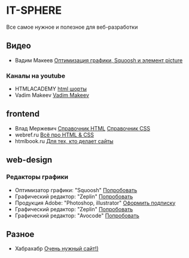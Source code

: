 # IT-SPHERE
Все самое нужное и полезное для веб-разработки

## Видео
* Вадим Макеев [Оптимизация графики, Squoosh и элемент picture](https://www.youtube.com/watch?v=gHLPBlzGRT8)
### Каналы на youtube
* HTMLACADEMY [html шорты](https://www.youtube.com/channel/UChUxTMjJGo-JDRY8pNTGL2g)
* Vadim Makeev [Vadim Makeev](https://www.youtube.com/channel/UCaTfYudJUVA8cV_But8KZVQ)
## frontend
* Влад Мержевич [Справочник HTML](http://htmlbook.ru/blog/spravochnik-html-0) [Справочник CSS](http://htmlbook.ru/blog/spravochnik-css-1)
* webref.ru [Всё про HTML & CSS](https://webref.ru)
* htmlbook.ru [Для тех, кто делает сайты](http://htmlbook.ru)
## web-design
### Редакторы графики
* Оптимизатор графики: "Squoosh" [Попробовать](https://squoosh.app/)
* Графический редактор: "Zeplin" [Попробовать](https://zeplin.io)
* Продукция Adobe: "Photoshop, illustrator" [Оформить подписку](https://www.adobe.com/ru/)
* Графический редактор: "Zeplin" [Попробовать](https://www.sketchapp.com)
* Графический редактор: "Avocode" [Попробовать](https://avocode.com)
## Разное
* Хабрахабр [Очень нужный сайт!)](https://habr.com/)
